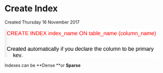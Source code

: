 # Create Index
Created Thursday 16 November 2017

![](./Create_Index/pasted_image.png)

Indexes can be **Dense **or **Sparse**


